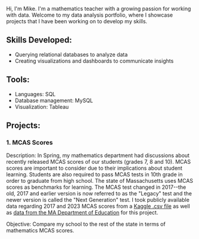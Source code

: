 Hi, I'm Mike. I'm a mathematics teacher with a growing passion for working with data. Welcome to my data analysis portfolio, where I showcase projects that I have been working on to develop my skills.

## Skills Developed:
- Querying relational databases to analyze data
- Creating visualizations and dashboards to communicate insights

## Tools:
- Languages: SQL
- Database management: MySQL
- Visualization: Tableau

## Projects:
### 1. MCAS Scores
Description: In Spring, my mathematics department had discussions about recently released MCAS scores of our students (grades 7, 8 and 10). MCAS scores are important to consider due to their implications about student learning. Students are also required to pass MCAS tests in 10th grade in order to graduate from high school. The state of Massachusetts uses MCAS scores as benchmarks for learning. The MCAS test changed in 2017--the old, 2017 and earlier version is now referred to as the "Legacy" test and the newer version is called the "Next Generation" test. I took publicly available data regarding 2017 and 2023 MCAS scores from a [Kaggle .csv file](https://www.kaggle.com/datasets/ndalziel/massachusetts-public-schools-data) as well as [data from the MA Department of Education](https://profiles.doe.mass.edu/staterc/?fyCode=2023) for this project. 

Objective: Compare my school to the rest of the state in terms of mathematics MCAS scores. 
